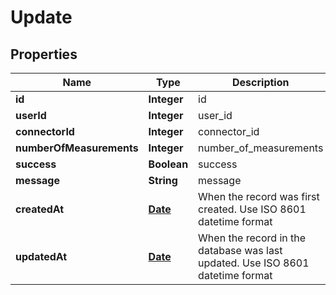 
# Update

## Properties
Name | Type | Description | Notes
------------ | ------------- | ------------- | -------------
**id** | **Integer** | id |  [optional]
**userId** | **Integer** | user_id | 
**connectorId** | **Integer** | connector_id | 
**numberOfMeasurements** | **Integer** | number_of_measurements | 
**success** | **Boolean** | success | 
**message** | **String** | message | 
**createdAt** | [**Date**](Date.md) | When the record was first created. Use ISO 8601 datetime format |  [optional]
**updatedAt** | [**Date**](Date.md) | When the record in the database was last updated. Use ISO 8601 datetime format |  [optional]



